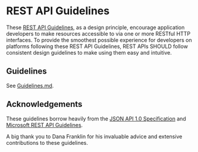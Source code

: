 # REST API Guidelines

These [REST API Guidelines](Guidelines.md), as a design principle, encourage
application developers to make resources accessible to via one or more RESTful
HTTP interfaces. To provide the smoothest possible experience for developers on
platforms following these REST API Guidelines, REST APIs SHOULD follow
consistent design guidelines to make using them easy and intuitive.

## Guidelines

See [Guidelines.md](Guidelines.md).

## Acknowledgements

These guidelines borrow heavily from the
[JSON API 1.0 Specification](http://jsonapi.org/) and
[Microsoft REST API Guidelines](https://github.com/Microsoft/api-guidelines).

A big thank you to Dana Franklin for his invaluable advice and extensive
contributions to these guidelines.
